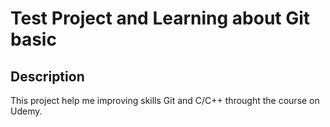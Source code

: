 # Test Project and Learning about Git basic

## Description
This project help me improving skills Git and C/C++ throught the course on Udemy.

